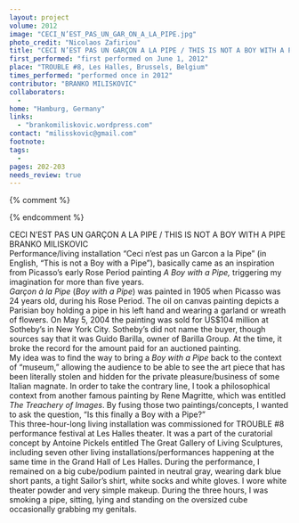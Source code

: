 ```yaml
---
layout: project
volume: 2012
image: "CECI_N’EST_PAS_UN_GAR_ON_A_LA_PIPE.jpg"
photo_credit: "Nicolaos Zafiriou"
title: "CECI N’EST PAS UN GARÇON A LA PIPE / THIS IS NOT A BOY WITH A PIPe"
first_performed: "first performed on June 1, 2012"
place: "TROUBLE #8, Les Halles, Brussels, Belgium"
times_performed: "performed once in 2012"
contributor: "BRANKO MILISKOVIC"
collaborators: 
  - 
home: "Hamburg, Germany"
links: 
  - "brankomiliskovic.wordpress.com"
contact: "milisskovic@gmail.com"
footnote: 
tags: 
  - 
pages: 202-203
needs_review: true
---
```


{% comment %} 

{% endcomment %}

 CECI N’EST PAS UN GARÇON A LA PIPE / THIS IS NOT A BOY WITH A PIPE  
 BRANKO MILISKOVIC  
 Performance/living installation “Ceci n’est pas un Garcon a la Pipe” (in English, “This is not a Boy with a Pipe”), basically came as an inspiration from Picasso’s early Rose Period painting <em>A Boy with a Pipe,</em> triggering my imagination for more than five years.  
 <em>Garçon à la Pipe</em> (<em>Boy with a Pipe</em>) was painted in 1905 when Picasso was 24 years old, during his Rose Period. The oil on canvas painting depicts a Parisian boy holding a pipe in his left hand and wearing a garland or wreath of flowers. On May 5, 2004 the painting was sold for US$104 million at Sotheby’s in New York City. Sotheby’s did not name the buyer, though sources say that it was Guido Barilla, owner of Barilla Group. At the time, it broke the record for the amount paid for an auctioned painting.  
 My idea was to find the way to bring a<em> Boy with a Pipe</em> back to the context of “museum,” allowing the audience to be able to see the art piece that has been literally stolen and hidden for the private pleasure/business of some Italian magnate. In order to take the contrary line, I took a philosophical context from another famous painting by Rene Magritte, which was entitled <em>The Treachery of Images</em>. By fusing those two paintings/concepts, I wanted to ask the question, “Is this finally a Boy with a Pipe?”  
 This three-hour-long living installation was commissioned for TROUBLE #8 performance festival at Les Halles theater. It was a part of the curatorial concept by Antoine Pickels entitled The Great Gallery of Living Sculptures, including seven other living installations/performances happening at the same time in the Grand Hall of Les Halles. During the performance, I remained on a big cube/podium painted in neutral gray, wearing dark blue short pants, a tight Sailor’s shirt, white socks and white gloves. I wore white theater powder and very simple makeup. During the three hours, I was smoking a pipe, sitting, lying and standing on the oversized cube occasionally grabbing my genitals. 

